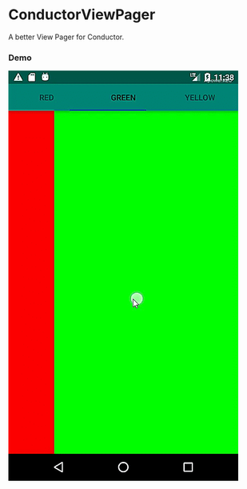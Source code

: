 # ConductorViewPager
A better View Pager for Conductor.

### Demo
![Demo 1.0.0](https://raw.githubusercontent.com/simplesoft-duongdt3/ConductorViewPager/master/demo_gif/ConductorViewPager_1.0.0.gif)

